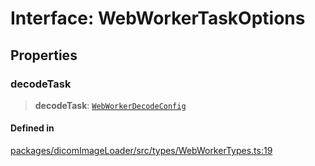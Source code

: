 # Interface: WebWorkerTaskOptions

## Properties

### decodeTask

> **decodeTask**: [`WebWorkerDecodeConfig`](WebWorkerDecodeConfig.md)

#### Defined in

[packages/dicomImageLoader/src/types/WebWorkerTypes.ts:19](https://github.com/cornerstonejs/cornerstone3D/blob/5addf8e516390235f8a3d16ccc818957013f098f/packages/dicomImageLoader/src/types/WebWorkerTypes.ts#L19)
